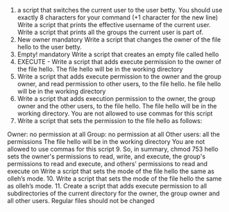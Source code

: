 1. a script that switches the current user to the user betty.
You should use exactly 8 characters for your command (+1 character for the new line)
Write a script that prints the effective username of the current user.
Write a script that prints all the groups the current user is part of.
3. New owner
mandatory
 Write a script that changes the owner of the file hello to the user betty.
4. Empty!
mandatory  Write a script that creates an empty file called hello
5. EXECUTE - Write a script that adds execute permission to the owner of the file hello.  The file hello will be in the working directory
6. Write a script that adds execute permission to the owner and the group owner, and read permission to other users, to the file hello. he file hello will be in the working directory
7. Write a script that adds execution permission to the owner, the group owner and the other users, to the file hello. The file hello will be in the working directory. You are not allowed to use commas for this script
8. Write a script that sets the permission to the file hello as follows:

Owner: no permission at all
Group: no permission at all
Other users: all the permissions
The file hello will be in the working directory You are not allowed to use commas for this script
9. So, in summary, chmod 753 hello sets the owner's permissions to read, write, and execute, the group's permissions to read and execute, and others' permissions to read and execute on
Write a script that sets the mode of the file hello the same as olleh’s mode.
10. Write a script that sets the mode of the file hello the same as olleh’s mode.
11. Create a script that adds execute permission to all subdirectories of the current directory for the owner, the group owner and all other users. Regular files should not be changed 
